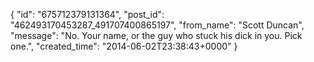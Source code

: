  {
   "id": "675712379131364",
   "post_id": "462493170453287_491707400865197",
   "from_name": "Scott Duncan",
   "message": "No. Your name, or the guy who stuck his dick in you. Pick one.",
   "created_time": "2014-06-02T23:38:43+0000"
 }
